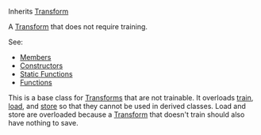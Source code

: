 <!-- UNTRAINABLE TRANSFORM -->

Inherits [Transform](../transform/transform.md)

A [Transform](../transform/transform.md) that does not require training.

See:

* [Members](members.md)
* [Constructors](constructors.md)
* [Static Functions](statics.md)
* [Functions](functions.md)

This is a base class for [Transforms](../transform/transform.md) that are not trainable. It overloads [train](../transform/functions.md#train-1), [load](../object/functions.md#load), and [store](../object/functions.md#store) so that they cannot be used in derived classes. Load and store are overloaded because a [Transform](../transform/transform.md) that doesn't train should also have nothing to save.
